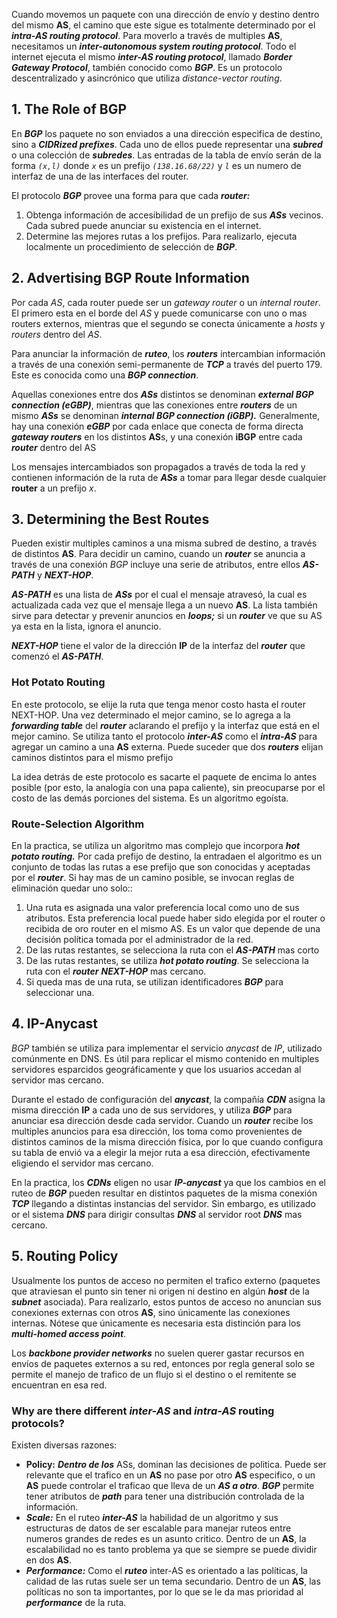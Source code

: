 Cuando movemos un paquete con una dirección de envío y destino dentro del mismo **AS**, el camino que este sigue es totalmente determinado por el ***intra-AS routing protocol***. Para moverlo a través de multiples **AS**, necesitamos un ***inter-autonomous system routing protocol***. Todo el internet ejecuta el mismo ***inter-AS routing protocol***, llamado ***Border Gateway Protocol***, también conocido como ***BGP***. Es un protocolo descentralizado y asincrónico que utiliza *distance-vector routing*.

## 1. The Role of BGP

En ***BGP*** los paquete no son enviados a una dirección especifica de destino, sino a ***CIDRized prefixes***. Cada uno de ellos puede representar una ***subred*** o una colección de ***subredes***. Las entradas de la tabla de envío serán de la forma *`(x,l)`* donde *`x`* es un prefijo *`(138.16.68/22)`* y *`l`* es un numero de interfaz de una de las interfaces del router.

El protocolo ***BGP*** provee una forma para que cada ***router:***

1. Obtenga información de accesibilidad de un prefijo de sus ***ASs*** vecinos. Cada subred puede anunciar su existencia en el internet.
2. Determine las mejores rutas a los prefijos. Para realizarlo, ejecuta localmente un procedimiento de selección de ***BGP***.

## 2. Advertising BGP Route Information

Por cada *AS*, cada router puede ser un *gateway router* o un *internal router*. El primero esta en el borde del *AS* y puede comunicarse con uno o mas routers externos, mientras que el segundo se conecta únicamente a *hosts* y *routers* dentro del *AS*.

Para anunciar la información de ***ruteo***, los ***routers*** intercambian información a través de una conexión semi-permanente de ***TCP*** a través del puerto 179. Este es conocida como una ***BGP connection***.

Aquellas conexiones entre dos ***ASs*** distintos se denominan ***external BGP connection (eGBP)***, mientras que las conexiones entre ***routers*** de un mismo ***ASs*** se denominan ***internal BGP connection (iGBP).*** Generalmente, hay una conexión ***eGBP*** por cada enlace que conecta de forma directa ***gateway routers*** en los distintos **AS**s, y una conexión **iBGP** entre cada ***router*** dentro del AS

Los mensajes intercambiados son propagados a través de toda la red y contienen información de la ruta de ***ASs*** a tomar para llegar desde cualquier **router** a un prefijo *x*.

## 3. Determining the Best Routes

Pueden existir multiples caminos a una misma subred de destino, a través de distintos **AS**. Para decidir un camino, cuando un ***router*** se anuncia a través de una conexión *BGP* incluye una serie de atributos, entre ellos ***AS-PATH*** y ***NEXT-HOP***.

***AS-PATH*** es una lista de ***ASs*** por el cual el mensaje atravesó, la cual es actualizada cada vez que el mensaje llega a un nuevo **AS**. La lista también sirve para detectar y prevenir anuncios en ***loops;*** si un ***router*** ve que su AS ya esta en la lista, ignora el anuncio.

***NEXT-HOP*** tiene el valor de la dirección **IP** de la interfaz del ***router*** que comenzó el ***AS-PATH***.

### Hot Potato Routing

En este protocolo, se elije la ruta que tenga menor costo hasta el router NEXT-HOP. Una vez determinado el mejor camino, se lo agrega a la ***forwarding table*** del ***router*** aclarando el prefijo y la interfaz que está en el mejor camino. Se utiliza tanto el protocolo ***inter-AS*** como el ***intra-AS*** para agregar un camino a una **AS** externa. Puede suceder que dos ***routers*** elijan caminos distintos para el mismo prefijo

La idea detrás de este protocolo es sacarte el paquete de encima lo antes posible (por esto, la analogía con una papa caliente), sin preocuparse por el costo de las demás porciones del sistema. Es un algoritmo egoísta.

### Route-Selection Algorithm

En la practica, se utiliza un algoritmo mas complejo que incorpora ***hot potato routing.*** Por cada prefijo de destino, la entradaen el algoritmo es un conjunto de todas las rutas a ese prefijo que son conocidas y aceptadas por el ***router***. Si hay mas de un camino posible, se invocan reglas de eliminación quedar uno solo::

1. Una ruta es asignada una valor preferencia local como uno de sus atributos. Esta preferencia local puede haber sido elegida por el router o recibida de oro router en el mismo AS. Es un valor que depende de una decisión política tomada por el administrador de la red.
2. De las rutas restantes, se selecciona la ruta con el ***AS-PATH*** mas corto
3. De las rutas restantes, se utiliza ***hot potato routing***. Se selecciona la ruta con el ***router*** ***NEXT-HOP*** mas cercano.
4. Si queda mas de una ruta, se utilizan identificadores ***BGP*** para seleccionar una.

## 4. IP-Anycast

*BGP* también se utiliza para implementar el servicio *anycast* de *IP*, utilizado comúnmente en DNS. Es útil para replicar el mismo contenido en multiples servidores esparcidos geográficamente y que los usuarios accedan al servidor mas cercano.

Durante el estado de configuración del ***anycast***, la compañía ***CDN*** asigna la misma dirección **IP** a cada uno de sus servidores, y utiliza ***BGP*** para anunciar esa dirección desde cada servidor. Cuando un ***router*** recibe los multiples anuncios para esa dirección, los toma como provenientes de distintos caminos de la misma dirección física, por lo que cuando configura su tabla de envió va a elegir la mejor ruta a esa dirección, efectivamente eligiendo el servidor mas cercano.

En la practica, los ***CDNs*** eligen no usar ***IP-anycast*** ya que los cambios en el ruteo de ***BGP*** pueden resultar en distintos paquetes de la misma conexión ***TCP*** llegando a distintas instancias del servidor. Sin embargo, es utilizado or el sistema ***DNS*** para dirigir consultas ***DNS*** al servidor root ***DNS*** mas cercano.

## 5. Routing Policy

Usualmente los puntos de acceso no permiten el trafico externo (paquetes que atraviesan el punto sin tener ni origen ni destino en algún ***host*** de la ***subnet*** asociada). Para realizarlo, estos puntos de acceso no anuncian sus conexiones externas con otros **AS**, sino únicamente las conexiones internas. Nótese que únicamente es necesaria esta distinción para los ***multi-homed access point***.

Los ***backbone provider networks*** no suelen querer gastar recursos en envíos de paquetes externos a su red, entonces por regla general solo se permite el manejo de trafico de un flujo si el destino o el remitente se encuentran en esa red.

### Why are there different ***inter-AS*** and ***intra-AS*** routing protocols?

Existen diversas razones:

- **Policy:** ***Dentro de los*** ASs, dominan las decisiones de politica. Puede ser relevante que el trafico en un **AS** no pase por otro **AS** especifico, o un **AS** puede controlar el traficao que lleva de un ***AS a otro***. ***BGP*** permite tener atributos de ***path*** para tener una distribución controlada de la información.
- ***Scale:*** En el ruteo ***inter-AS*** la habilidad de un algoritmo y sus estructuras de datos de ser escalable para manejar ruteos entre numeros grandes de redes es un asunto critico. Dentro de un **AS**, la escalabilidad no es tanto problema ya que se siempre se puede dividir en dos **AS**.
- ***Performance:*** Como el ***ruteo*** inter-AS es orientado a las políticas, la calidad de las rutas suele ser un tema secundario. Dentro de un **AS**, las políticas no son ta importantes, por lo que se le da mas prioridad al ***performance*** de la ruta.
